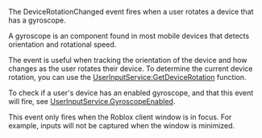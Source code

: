 The DeviceRotationChanged event fires when a user rotates a device that has a gyroscope.

A gyroscope is an component found in most mobile devices that detects orientation and rotational speed.

The event is useful when tracking the orientation of the device and how changes as the user rotates their device. To determine the current device rotation, you can use the [UserInputService:GetDeviceRotation](https://developer.roblox.com/en-us/api-reference/function/UserInputService/GetDeviceRotation) function.

To check if a user's device has an enabled gyroscope, and that this event will fire, see [UserInputService.GyroscopeEnabled](https://developer.roblox.com/en-us/api-reference/property/UserInputService/GyroscopeEnabled).

This event only fires when the Roblox client window is in focus. For example, inputs will not be captured when the window is minimized.